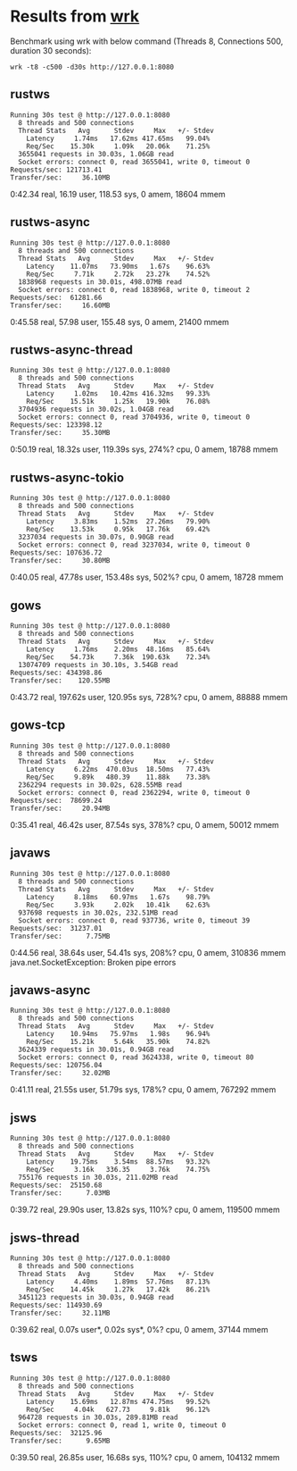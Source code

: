 # Results from [wrk](https://github.com/wg/wrk)

Benchmark using wrk with below command (Threads 8, Connections 500, duration 30 seconds):

```
wrk -t8 -c500 -d30s http://127.0.0.1:8080
```

## rustws

```
Running 30s test @ http://127.0.0.1:8080
  8 threads and 500 connections
  Thread Stats   Avg      Stdev     Max   +/- Stdev
    Latency     1.74ms   17.62ms 417.65ms   99.04%
    Req/Sec    15.30k     1.09k   20.06k    71.25%
  3655041 requests in 30.03s, 1.06GB read
  Socket errors: connect 0, read 3655041, write 0, timeout 0
Requests/sec: 121713.41
Transfer/sec:     36.10MB
```

0:42.34 real, 16.19 user, 118.53 sys, 0 amem, 18604 mmem

## rustws-async

```
Running 30s test @ http://127.0.0.1:8080
  8 threads and 500 connections
  Thread Stats   Avg      Stdev     Max   +/- Stdev
    Latency    11.07ms   73.90ms   1.67s    96.63%
    Req/Sec     7.71k     2.72k   23.27k    74.52%
  1838968 requests in 30.01s, 498.07MB read
  Socket errors: connect 0, read 1838968, write 0, timeout 2
Requests/sec:  61281.66
Transfer/sec:     16.60MB
```

0:45.58 real, 57.98 user, 155.48 sys, 0 amem, 21400 mmem

## rustws-async-thread

```
Running 30s test @ http://127.0.0.1:8080
  8 threads and 500 connections
  Thread Stats   Avg      Stdev     Max   +/- Stdev
    Latency     1.02ms   10.42ms 416.32ms   99.33%
    Req/Sec    15.51k     1.25k   19.90k    76.08%
  3704936 requests in 30.02s, 1.04GB read
  Socket errors: connect 0, read 3704936, write 0, timeout 0
Requests/sec: 123398.12
Transfer/sec:     35.30MB
```

0:50.19 real, 18.32s user, 119.39s sys, 274%? cpu, 0 amem, 18788 mmem

## rustws-async-tokio

```
Running 30s test @ http://127.0.0.1:8080
  8 threads and 500 connections
  Thread Stats   Avg      Stdev     Max   +/- Stdev
    Latency     3.83ms    1.52ms  27.26ms   79.90%
    Req/Sec    13.53k     0.95k   17.76k    69.42%
  3237034 requests in 30.07s, 0.90GB read
  Socket errors: connect 0, read 3237034, write 0, timeout 0
Requests/sec: 107636.72
Transfer/sec:     30.80MB
```

0:40.05 real, 47.78s user, 153.48s sys, 502%? cpu, 0 amem, 18728 mmem

## gows

```
Running 30s test @ http://127.0.0.1:8080
  8 threads and 500 connections
  Thread Stats   Avg      Stdev     Max   +/- Stdev
    Latency     1.76ms    2.20ms  48.16ms   85.64%
    Req/Sec    54.73k     7.36k  190.63k    72.34%
  13074709 requests in 30.10s, 3.54GB read
Requests/sec: 434398.86
Transfer/sec:    120.55MB
```

0:43.72 real, 197.62s user, 120.95s sys, 728%? cpu, 0 amem, 88888 mmem

## gows-tcp

```
Running 30s test @ http://127.0.0.1:8080
  8 threads and 500 connections
  Thread Stats   Avg      Stdev     Max   +/- Stdev
    Latency     6.22ms  470.03us  18.50ms   77.43%
    Req/Sec     9.89k   480.39    11.88k    73.38%
  2362294 requests in 30.02s, 628.55MB read
  Socket errors: connect 0, read 2362294, write 0, timeout 0
Requests/sec:  78699.24
Transfer/sec:     20.94MB
```

0:35.41 real, 46.42s user, 87.54s sys, 378%? cpu, 0 amem, 50012 mmem

## javaws

```
Running 30s test @ http://127.0.0.1:8080
  8 threads and 500 connections
  Thread Stats   Avg      Stdev     Max   +/- Stdev
    Latency     8.18ms   60.97ms   1.67s    98.79%
    Req/Sec     3.93k     2.02k   10.41k    62.63%
  937698 requests in 30.02s, 232.51MB read
  Socket errors: connect 0, read 937736, write 0, timeout 39
Requests/sec:  31237.01
Transfer/sec:      7.75MB
```

0:44.56 real, 38.64s user, 54.41s sys, 208%? cpu, 0 amem, 310836 mmem
java.net.SocketException: Broken pipe errors

## javaws-async

```
Running 30s test @ http://127.0.0.1:8080
  8 threads and 500 connections
  Thread Stats   Avg      Stdev     Max   +/- Stdev
    Latency    10.94ms   75.97ms   1.98s    96.94%
    Req/Sec    15.21k     5.64k   35.90k    74.82%
  3624339 requests in 30.01s, 0.94GB read
  Socket errors: connect 0, read 3624338, write 0, timeout 80
Requests/sec: 120756.04
Transfer/sec:     32.02MB
```

0:41.11 real, 21.55s user, 51.79s sys, 178%? cpu, 0 amem, 767292 mmem

## jsws

```
Running 30s test @ http://127.0.0.1:8080
  8 threads and 500 connections
  Thread Stats   Avg      Stdev     Max   +/- Stdev
    Latency    19.75ms    3.54ms  88.57ms   93.32%
    Req/Sec     3.16k   336.35     3.76k    74.75%
  755176 requests in 30.03s, 211.02MB read
Requests/sec:  25150.68
Transfer/sec:      7.03MB
```

0:39.72 real, 29.90s user, 13.82s sys, 110%? cpu, 0 amem, 119500 mmem

## jsws-thread

```
Running 30s test @ http://127.0.0.1:8080
  8 threads and 500 connections
  Thread Stats   Avg      Stdev     Max   +/- Stdev
    Latency     4.40ms    1.89ms  57.76ms   87.13%
    Req/Sec    14.45k     1.27k   17.42k    86.21%
  3451123 requests in 30.03s, 0.94GB read
Requests/sec: 114930.69
Transfer/sec:     32.11MB
```

0:39.62 real, 0.07s user*, 0.02s sys*, 0%? cpu, 0 amem, 37144 mmem

## tsws

```
Running 30s test @ http://127.0.0.1:8080
  8 threads and 500 connections
  Thread Stats   Avg      Stdev     Max   +/- Stdev
    Latency    15.69ms   12.87ms 474.75ms   99.52%
    Req/Sec     4.04k   627.73     9.81k    96.12%
  964728 requests in 30.03s, 289.81MB read
  Socket errors: connect 0, read 1, write 0, timeout 0
Requests/sec:  32125.96
Transfer/sec:      9.65MB
```

0:39.50 real, 26.85s user, 16.68s sys, 110%? cpu, 0 amem, 104132 mmem
